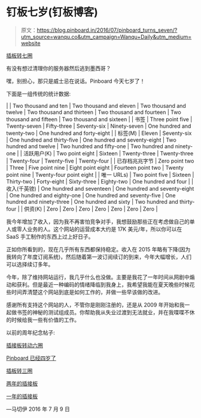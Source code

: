 # 钉板七岁(钉板博客)

> 原文：<https://blog.pinboard.in/2016/07/pinboard_turns_seven/?utm_source=wanqu.co&utm_campaign=Wanqu+Daily&utm_medium=website>

[插板转七圈](/2016/07/pinboard_turns_seven/)

有没有想过清理你的服务器然后逃到墨西哥？

嘿，别担心，那只是威士忌在说话。Pinboard 今天七岁了！

下面是一组传统的统计数据:

|  | Two thousand and ten | Two thousand and eleven | Two thousand and twelve | Two thousand and thirteen | Two thousand and fourteen | Two thousand and fifteen | Two thousand and sixteen |
| 书签 | Three point five | Twenty-seven | Fifty-three | Seventy-six | Ninety-seven | One hundred and twenty-two | One hundred and forty-eight |
| 标签(M) | Eleven | Seventy-six | One hundred and thirty-five | One hundred and seventy-eight | Two hundred and twelve | Two hundred and fifty-one | Two hundred and ninety-one |
| 活跃用户(K) | Two point eight | Sixteen | Twenty-three | Twenty-three | Twenty-four | Twenty-five | Twenty-four |
| 已存档兆兆字节 | Zero point two | Three | Five point nine | Eight point eight | Fourteen point two | Twenty point nine | Twenty-four point eight |
| 唯一 URLs) | Two point five | Sixteen | Thirty-two | Forty-eight | Sixty-three | Eighty-two | One hundred and four |
| 收入(千英镑) | One hundred and seventeen | One hundred and seventy-eight | One hundred and eighty-one | One hundred and seventy-five | One hundred and ninety-three | One hundred and sixty | Two hundred and thirty-four |
| 供资(K) | Zero | Zero | Zero | Zero | Zero | Zero | Zero |

我今年增加了收入，因为我不再害怕竞争对手，我想鼓励那些正在考虑做自己的单人或零人业务的人。这个网站的运营成本大约是 17K 美元/年，所以你可以在 SaaS 手工制作的东西上过上好日子。

正如你所看到的，现在几乎所有东西都保持稳定。收入在 2015 年略有下降(因为我转向了年度订阅系统)，然后随着第一波订阅续订的到来，今年大幅增长，人们可以选择续订多年。

今年，除了维持网站运行，我几乎什么也没做。主要是我花了一年时间从网剧中煽动和获利。但是最近一种编码的情绪降临到我身上，我希望我能在夏天晚些时候花些时间弄清楚这个网站到底是如何工作的，并做一些早该做的改进。

感谢所有支持这个网站的人，不管你是刚刚注册的，还是从 2009 年开始和我一起做书签的神秘的测试组成员。你帮助我从失业过渡到无法就业，并在我喋喋不休的时候给我一些有价值的工作。

以前的周年纪念帖子:

[插接板转动六圈](https://blog.pinboard.in/2015/07/pinboard_turns_six/)

[Pinboard 已经四岁了](https://blog.pinboard.in/2014/07/pinboard_turns_five/'>PinboardTurns%20Five</a>%0D%0A<p><a%20href=)

[插板转三圈](https://blog.pinboard.in/2012/07/pinboard_turns_three/)

[两年的插接板](https://blog.pinboard.in/2011/07/two_years_of_pinboard/)

[一年的插接板](https://blog.pinboard.in/2010/07/one_year_of_pinboard/)

—马切伊 2016 年 7 月 9 日